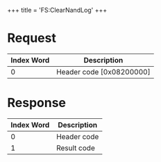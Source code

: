 +++
title = 'FS:ClearNandLog'
+++

# Request

| Index Word | Description                |
|------------|----------------------------|
| 0          | Header code \[0x08200000\] |

# Response

| Index Word | Description |
|------------|-------------|
| 0          | Header code |
| 1          | Result code |